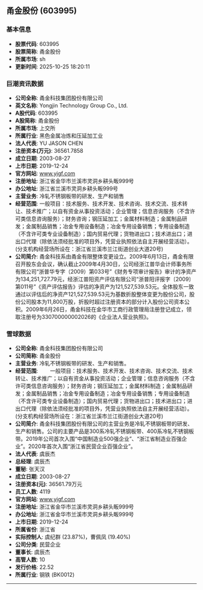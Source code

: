 ## 甬金股份 (603995)

### 基本信息

- **股票代码**: 603995
- **股票简称**: 甬金股份
- **所属市场**: sh
- **更新时间**: 2025-10-25 18:20:11

### 巨潮资讯数据

- **公司全称**: 甬金科技集团股份有限公司
- **英文名称**: Yongjin Technology Group Co., Ltd.
- **A股代码**: 603995
- **A股简称**: 甬金股份
- **所属市场**: 上交所
- **所属行业**: 黑色金属冶炼和压延加工业
- **法人代表**: YU JASON CHEN
- **注册资本(万元)**: 36561.7858
- **成立日期**: 2003-08-27
- **上市日期**: 2019-12-24
- **官方网站**: www.yjgf.com
- **注册地址**: 浙江省金华市兰溪市灵洞乡耕头畈999号
- **办公地址**: 浙江省兰溪市灵洞乡耕头畈999号
- **主营业务**: 冷轧不锈钢板带的研发、生产和销售
- **经营范围**: 一般项目：技术服务、技术开发、技术咨询、技术交流、技术转让、技术推广；以自有资金从事投资活动；企业管理；信息咨询服务（不含许可类信息咨询服务）；财务咨询；钢压延加工；金属材料制造；金属制品研发；金属制品销售；冶金专用设备制造；冶金专用设备销售；专用设备制造（不含许可类专业设备制造）；国内贸易代理；货物进出口；技术进出口；进出口代理（除依法须经批准的项目外，凭营业执照依法自主开展经营活动）。(分支机构经营场所设在：浙江省兰溪市兰江街道创业大道20号)
- **公司简介**: 甬金科技系由甬金有限整体变更设立。2009年6月13日，甬金有限召开股东会会议，确认截止2009年4月30日，公司经浙江普华会计师事务所有限公司“浙普华专字（2009）第033号”《财务专项审计报告》审计的净资产为134,251,727.79元，经浙江普阳资产评估有限公司“浙普阳评报字〔2009〕第011号”《资产评估报告》评估的净资产为121,527,539.53元。全体股东一致通过以评估后的净资产121,527,539.53元为基数折股整体变更为股份公司，股份公司股本为11,800万股，折股时超过注册资本的部分计入股份公司资本公积。2009年6月26日，甬金科技在金华市工商行政管理局注册登记成立，领取注册号为330700000002026的《企业法人营业执照》。

### 雪球数据

- **公司全称**: 甬金科技集团股份有限公司
- **公司简称**: 甬金股份
- **主营业务**: 冷轧不锈钢板带的研发、生产和销售。
- **经营范围**: 　　一般项目：技术服务、技术开发、技术咨询、技术交流、技术转让、技术推广；以自有资金从事投资活动；企业管理；信息咨询服务（不含许可类信息咨询服务）；财务咨询；钢压延加工；金属材料制造；金属制品研发；金属制品销售；冶金专用设备制造；冶金专用设备销售；专用设备制造（不含许可类专业设备制造）；国内贸易代理；货物进出口；技术进出口；进出口代理（除依法须经批准的项目外，凭营业执照依法自主开展经营活动）。(分支机构经营场所设在：浙江省兰溪市兰江街道创业大道20号)
- **公司简介**: 甬金科技集团股份有限公司的主营业务是冷轧不锈钢板带的研发、生产和销售。公司的主要产品是300系冷轧不锈钢板带、400系冷轧不锈钢板带。2019年公司首次入围“中国制造业500强企业”、“浙江省制造业百强企业”。2020年首次入围“浙江省民营企业百强企业”。
- **法人代表**: 虞辰杰
- **总经理**: 虞辰杰
- **董秘**: 张天汉
- **成立日期**: 2003-08-27
- **注册资本(元)**: 36561.79万元
- **员工人数**: 4119
- **官方网站**: www.yjgf.com
- **注册地址**: 浙江省金华市兰溪市灵洞乡耕头畈999号
- **办公地址**: 浙江省金华市兰溪市灵洞乡耕头畈999号
- **上市日期**: 2019-12-24
- **所属省份**: 浙江省
- **实际控制人**: 虞纪群 (23.87%)，曹佩凤 (19.40%)
- **公司分类**: 民营企业
- **董事长**: 虞辰杰
- **高管人数**: 10
- **发行价格**: 22.52
- **所属行业**: 钢铁 (BK0012)

---